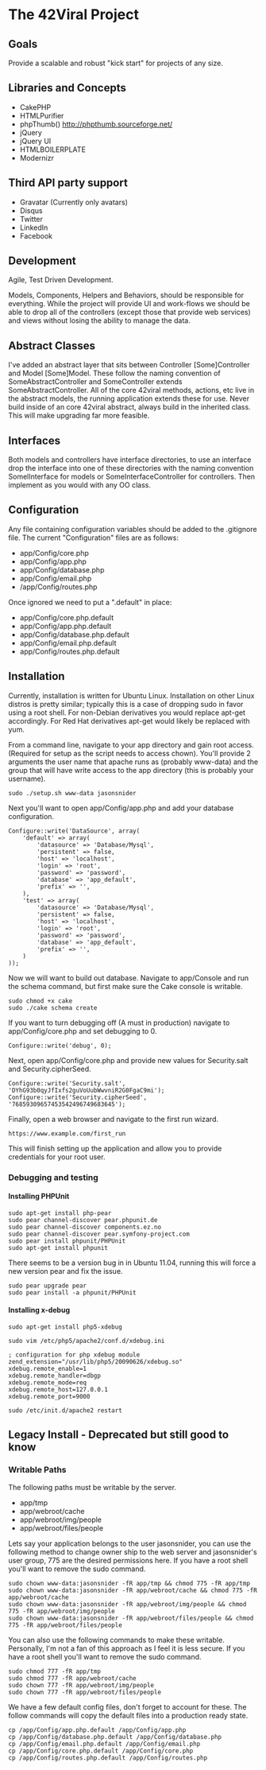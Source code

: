 # The 42Viral Project

## Goals

Provide a scalable and robust "kick start" for projects of any size.

## Libraries and Concepts

* CakePHP
* HTMLPurifier
* phpThumb() http://phpthumb.sourceforge.net/
* jQuery
* jQuery UI
* HTMLBOILERPLATE
* Modernizr

## Third API party support

* Gravatar (Currently only avatars)
* Disqus
* Twitter
* LinkedIn
* Facebook

## Development

Agile, Test Driven Development.

Models, Components, Helpers and Behaviors, should be responsible for everything. While the project will provide UI and 
work-flows we should be able to drop all of the controllers (except those that provide web services) and views without 
losing the ability to manage the data.

## Abstract Classes

I've added an abstract layer that sits between Controller [Some]Controller and Model [Some]Model. These follow the 
naming convention of SomeAbstractController and SomeController extends SomeAbstractController. All of the core 42viral
methods, actions, etc live in the abstract models, the running application extends these for use. Never build inside 
of an core 42viral abstract, always build in the inherited class. This will make upgrading far more feasible.

## Interfaces

Both models and controllers have interface directories, to use an interface drop the interface into one of these 
directories with the naming convention SomelInterface for models or SomeInterfaceController for controllers. Then
implement as you would with any OO class. 

##  Configuration  

Any file containing configuration variables should be added to the .gitignore file. The current "Configuration" files 
are as follows:

* app/Config/core.php
* app/Config/app.php
* app/Config/database.php
* app/Config/email.php
* /app/Config/routes.php

Once ignored we need to put a ".default" in place:

* app/Config/core.php.default
* app/Config/app.php.default
* app/Config/database.php.default
* app/Config/email.php.default
* app/Config/routes.php.default

## Installation

Currently, installation is written for Ubuntu Linux. Installation on other Linux distros is pretty similar; typically 
this is a case of dropping sudo in favor using a root shell. For non-Debian derivatives you would replace apt-get 
accordingly. For Red Hat derivatives apt-get would likely be replaced with yum.

From a command line, navigate to your app directory and gain root access. (Required for setup as the script needs to 
access chown). You'll provide 2 arguments the user name that apache runs as (probably www-data) and the group that will 
have write access to the app directory (this is probably your username).

    sudo ./setup.sh www-data jasonsnider 

Next you'll want to open app/Config/app.php and add your database configuration.

    Configure::write('DataSource', array(
        'default' => array(
            'datasource' => 'Database/Mysql',
            'persistent' => false,
            'host' => 'localhost',
            'login' => 'root',
            'password' => 'password',
            'database' => 'app_default',
            'prefix' => '',
        ),
        'test' => array(
            'datasource' => 'Database/Mysql',
            'persistent' => false,
            'host' => 'localhost',
            'login' => 'root',
            'password' => 'password',
            'database' => 'app_default',
            'prefix' => '',
        )
    ));

Now we will want to build out database. Navigate to app/Console and run the schema command, but first make sure the Cake
console is writable.

    sudo chmod +x cake
    sudo ./cake schema create

If you want to turn debugging off (A must in production) navigate to app/Config/core.php and set debugging to 0.

    Configure::write('debug', 0);

Next, open app/Config/core.php and provide new values for Security.salt and Security.cipherSeed.

    Configure::write('Security.salt', 'DYhG93b0qyJfIxfs2guVoUubWwvniR2G0FgaC9mi');
	Configure::write('Security.cipherSeed', '76859309657453542496749683645');

Finally, open a web browser and navigate to the first run wizard.

    https://www.example.com/first_run

This will finish setting up the application and allow you to provide credentials for your root user. 

### Debugging and testing

#### Installing PHPUnit

    sudo apt-get install php-pear
    sudo pear channel-discover pear.phpunit.de
    sudo pear channel-discover components.ez.no
    sudo pear channel-discover pear.symfony-project.com
    sudo pear install phpunit/PHPUnit
    sudo apt-get install phpunit

There seems to be a version bug in in Ubuntu 11.04, running this will force a new
version pear and fix the issue.

    sudo pear upgrade pear
    sudo pear install -a phpunit/PHPUnit

#### Installing x-debug

    sudo apt-get install php5-xdebug

    sudo vim /etc/php5/apache2/conf.d/xdebug.ini

    ; configuration for php xdebug module
    zend_extension="/usr/lib/php5/20090626/xdebug.so"
    xdebug.remote_enable=1
    xdebug.remote_handler=dbgp
    xdebug.remote_mode=req
    xdebug.remote_host=127.0.0.1
    xdebug.remote_port=9000

    sudo /etc/init.d/apache2 restart





## Legacy Install - Deprecated but still good to know

### Writable Paths

The following paths must be writable by the server.

* app/tmp
* app/webroot/cache
* app/webroot/img/people
* app/webroot/files/people

Lets say your application belongs to the user jasonsnider, you can use the following method to change owner ship to 
the web server and jasonsnider's user group, 775 are the desired permissions here. If you have a root shell you'll
want to remove the sudo command.

    sudo chown www-data:jasonsnider -fR app/tmp && chmod 775 -fR app/tmp 
    sudo chown www-data:jasonsnider -fR app/webroot/cache && chmod 775 -fR app/webroot/cache
    sudo chown www-data:jasonsnider -fR app/webroot/img/people && chmod 775 -fR app/webroot/img/people
    sudo chown www-data:jasonsnider -fR app/webroot/files/people && chmod 775 -fR app/webroot/files/people 

You can also use the following commands to make these writable. Personally, I'm not a fan of this approach as I feel it
is less secure. If you have a root shell you'll want to remove the sudo command.

    sudo chmod 777 -fR app/tmp 
    sudo chmod 777 -fR app/webroot/cache
    sudo chown 777 -fR app/webroot/img/people
    sudo chown 777 -fR app/webroot/files/people 

We have a few default config files, don't forget to account for these. The follow commands will copy the default files 
into a production ready state.

    cp /app/Config/app.php.default /app/Config/app.php
    cp /app/Config/database.php.default /app/Config/database.php
    cp /app/Config/email.php.default /app/Config/email.php
    cp /app/Config/core.php.default /app/Config/core.php
    cp /app/Config/routes.php.default /app/Config/routes.php

